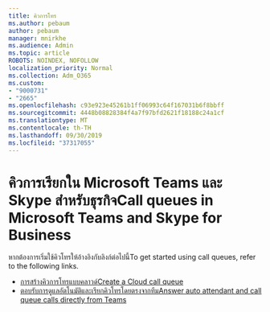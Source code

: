 ```yaml
---
title: คิวการโทร
ms.author: pebaum
author: pebaum
manager: mnirkhe
ms.audience: Admin
ms.topic: article
ROBOTS: NOINDEX, NOFOLLOW
localization_priority: Normal
ms.collection: Adm_O365
ms.custom:
- "9000731"
- "2665"
ms.openlocfilehash: c93e923e45261b1ff06993c64f167031b6f8bbff
ms.sourcegitcommit: 4448b08828384f4a7f97bfd2621f18188c24a1cf
ms.translationtype: MT
ms.contentlocale: th-TH
ms.lasthandoff: 09/30/2019
ms.locfileid: "37317055"
---
```

# <a name="call-queues-in-microsoft-teams-and-skype-for-business"></a><span data-ttu-id="af6e3-102">คิวการเรียกใน Microsoft Teams และ Skype สำหรับธุรกิจ</span><span class="sxs-lookup"><span data-stu-id="af6e3-102">Call queues in Microsoft Teams and Skype for Business</span></span> 

<span data-ttu-id="af6e3-103">หากต้องการเริ่มใช้คิวโทรให้อ้างอิงกับลิงก์ต่อไปนี้</span><span class="sxs-lookup"><span data-stu-id="af6e3-103">To get started using call queues, refer to the following links.</span></span>

- [<span data-ttu-id="af6e3-104">การสร้างคิวการโทรแบบคลาวด์</span><span class="sxs-lookup"><span data-stu-id="af6e3-104">Create a Cloud call queue</span></span>](https://docs.microsoft.com/microsoftteams/create-a-phone-system-call-queue)
- [<span data-ttu-id="af6e3-105">ตอบรับการดูแลอัตโนมัติและเรียกคิวโทรโดยตรงจากทีม</span><span class="sxs-lookup"><span data-stu-id="af6e3-105">Answer auto attendant and call queue calls directly from Teams</span></span>](https://docs.microsoft.com/microsoftteams/answer-auto-attendant-and-call-queue-calls)